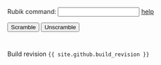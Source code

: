 
<link rel="shortcut icon" type="image/png" href="favicon.png">

<pre><p id="commandHistoryBody"></p></pre>

<!-- onsubmit=... stops the whole page from reloading on form submission -->
<form name="rubikForm" onsubmit="return false">
	<p>
		Rubik command:
		<input name="command" type="text">
		<a href="https://jeffirwin.github.io/rubik-js/about" title="Command help link" target="_blank">help</a>
	</p>
</form>

<div id="rubikDiv"></div>

<input type="button" id="Scramble"   value="Scramble">
<input type="button" id="Unscramble" value="Unscramble">

<pre><p id="rubikBody"></p></pre>

<script src="./dist/rubik.js"></script>

Build revision `{{ site.github.build_revision }}`

